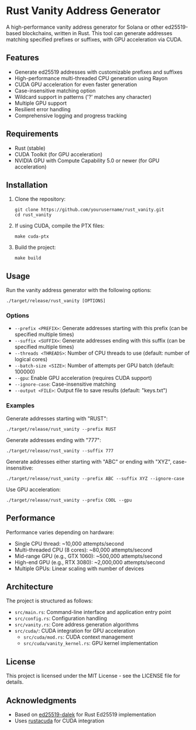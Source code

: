 # Rust Vanity Address Generator

A high-performance vanity address generator for Solana or other ed25519-based blockchains, written in Rust. This tool can generate addresses matching specified prefixes or suffixes, with GPU acceleration via CUDA.

## Features

- Generate ed25519 addresses with customizable prefixes and suffixes
- High-performance multi-threaded CPU generation using Rayon
- CUDA GPU acceleration for even faster generation
- Case-insensitive matching option
- Wildcard support in patterns ('?' matches any character)
- Multiple GPU support
- Resilient error handling
- Comprehensive logging and progress tracking

## Requirements

- Rust (stable)
- CUDA Toolkit (for GPU acceleration)
- NVIDIA GPU with Compute Capability 5.0 or newer (for GPU acceleration)

## Installation

1. Clone the repository:
   ```
   git clone https://github.com/yourusername/rust_vanity.git
   cd rust_vanity
   ```

2. If using CUDA, compile the PTX files:
   ```
   make cuda-ptx
   ```

3. Build the project:
   ```
   make build
   ```

## Usage

Run the vanity address generator with the following options:

```
./target/release/rust_vanity [OPTIONS]
```

### Options

- `--prefix <PREFIX>`: Generate addresses starting with this prefix (can be specified multiple times)
- `--suffix <SUFFIX>`: Generate addresses ending with this suffix (can be specified multiple times)
- `--threads <THREADS>`: Number of CPU threads to use (default: number of logical cores)
- `--batch-size <SIZE>`: Number of attempts per GPU batch (default: 100000)
- `--gpu`: Enable GPU acceleration (requires CUDA support)
- `--ignore-case`: Case-insensitive matching
- `--output <FILE>`: Output file to save results (default: "keys.txt")

### Examples

Generate addresses starting with "RUST":
```
./target/release/rust_vanity --prefix RUST
```

Generate addresses ending with "777":
```
./target/release/rust_vanity --suffix 777
```

Generate addresses either starting with "ABC" or ending with "XYZ", case-insensitive:
```
./target/release/rust_vanity --prefix ABC --suffix XYZ --ignore-case
```

Use GPU acceleration:
```
./target/release/rust_vanity --prefix COOL --gpu
```

## Performance

Performance varies depending on hardware:

- Single CPU thread: ~10,000 attempts/second
- Multi-threaded CPU (8 cores): ~80,000 attempts/second
- Mid-range GPU (e.g., GTX 1060): ~500,000 attempts/second
- High-end GPU (e.g., RTX 3080): ~2,000,000 attempts/second
- Multiple GPUs: Linear scaling with number of devices

## Architecture

The project is structured as follows:

- `src/main.rs`: Command-line interface and application entry point
- `src/config.rs`: Configuration handling
- `src/vanity.rs`: Core address generation algorithms
- `src/cuda/`: CUDA integration for GPU acceleration
  - `src/cuda/mod.rs`: CUDA context management
  - `src/cuda/vanity_kernel.rs`: GPU kernel implementation

## License

This project is licensed under the MIT License - see the LICENSE file for details.

## Acknowledgments

- Based on [ed25519-dalek](https://github.com/dalek-cryptography/ed25519-dalek) for Rust Ed25519 implementation
- Uses [rustacuda](https://github.com/bheisler/RustaCUDA) for CUDA integration 